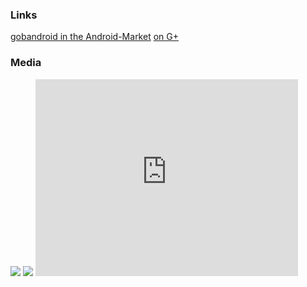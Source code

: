 ### Links
[gobandroid in the Android-Market](https://market.android.com/details?id=org.ligi.gobandroid_hd)
[on G+](https://plus.google.com/106767057593220295403/)

### Media

<img src="https://lh5.ggpht.com/zWrDYVxjFP5UJfCViqoOw7VY69H7bcPViromorGv30gw05rnRaodamHzStJ6TehnYyU"/>

<img src="https://lh5.ggpht.com/zWrDYVxjFP5UJfCViqoOw7VY69H7bcPViromorGv30gw05rnRaodamHzStJ6TehnYyU"/>

<iframe width="420" height="315" src="http://www.youtube.com/embed/6T673_m2c9E" frameborder="0" allowfullscreen></iframe>